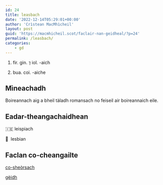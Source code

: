 ```yaml
---
id: 24
title: leasbach
date: '2022-12-14T05:29:01+00:00'
author: 'Crìstean MacMhìcheil'
layout: post
guid: 'https://macmhicheil.scot/faclair-nan-geidheal/?p=24'
permalink: /leasbach/
categories:
    - gd
---
```


1. fir. gin. ⁊ iol. -aich

2. bua. coi. -aiche

## Mìneachadh

Boireannach aig a bheil tàladh romansach no feiseil air boireannaich eile.

## Eadar-theangachaidhean

&#x1f1ee;&#x1f1ea; leispiach

&#x1f3f4;&#xe0067;&#xe0062;&#xe0065;&#xe006e;&#xe0067;&#xe007f;  lesbian

## Faclan co-cheangailte

[co-sheòrsach](https://faclair.lgbt/co-sheorsach/)

[gèidh](https://faclair.lgbt/geidh/)